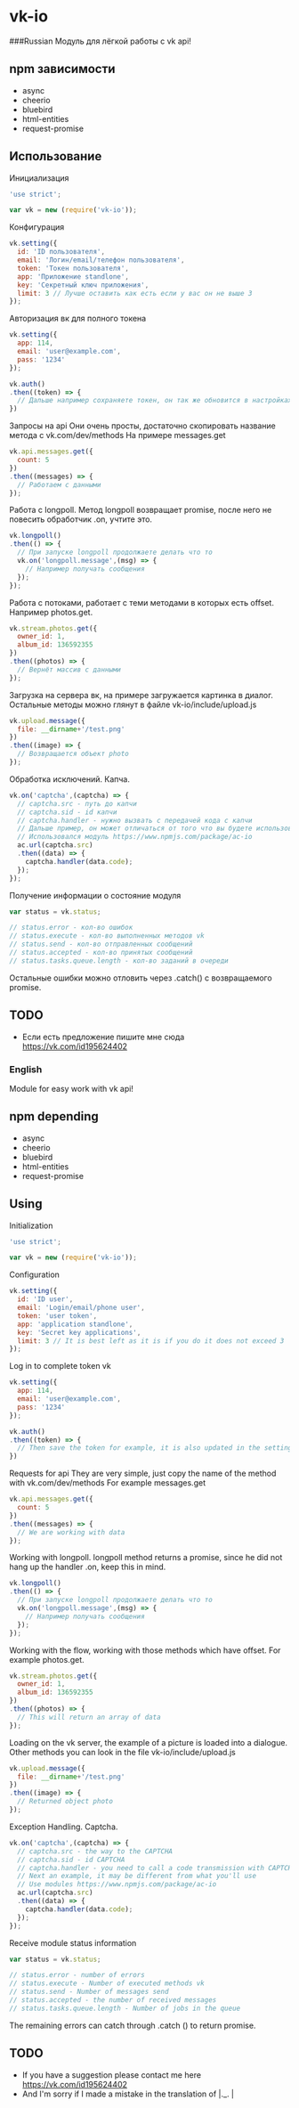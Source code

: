 # vk-io
###Russian
Модуль для лёгкой работы с vk api!

## npm зависимости
* async
* cheerio
* bluebird
* html-entities
* request-promise

## Использование
Инициализация
```javascript
'use strict';

var vk = new (require('vk-io'));
```
Конфигурация
```javascript
vk.setting({
  id: 'ID пользователя',
  email: 'Логин/email/телефон пользователя',
  token: 'Токен пользователя',
  app: 'Приложение standlone',
  key: 'Секретный ключ приложения',
  limit: 3 // Лучше оставить как есть если у вас он не выше 3
});
```
Авторизация вк для полного токена
```javascript
vk.setting({
  app: 114,
  email: 'user@example.com',
  pass: '1234'
});

vk.auth()
.then((token) => {
  // Дальше например сохраняете токен, он так же обновится в настройках
})
```
Запросы на api
Они очень просты, достаточно скопировать название метода с vk.com/dev/methods
На примере messages.get
```javascript
vk.api.messages.get({
  count: 5
})
.then((messages) => {
  // Работаем с данными
});
```
Работа с longpoll.
Метод longpoll возвращает promise, после него не повесить обработчик .on, учтите это.
```javascript
vk.longpoll()
.then(() => {
  // При запуске longpoll продолжаете делать что то
  vk.on('longpoll.message',(msg) => {
    // Например получать сообщения
  });
});
```
Работа с потоками, работает с теми методами в которых есть offset. Например photos.get.
```javascript
vk.stream.photos.get({
  owner_id: 1,
  album_id: 136592355
})
.then((photos) => {
  // Вернёт массив с данными
});
```
Загрузка на сервера вк, на примере загружается картинка в диалог.
Остальные методы можно глянут в файле vk-io/include/upload.js
```javascript
vk.upload.message({
  file: __dirname+'/test.png'
})
.then((image) => {
  // Возвращается объект photo
});
```
Обработка исключений. Капча.
```javascript
vk.on('captcha',(captcha) => {
  // captcha.src - путь до капчи
  // captcha.sid - id капчи
  // captcha.handler - нужно вызвать с передачей кода с капчи
  // Дальше пример, он может отличаться от того что вы будете использовать
  // Использовался модуль https://www.npmjs.com/package/ac-io
  ac.url(captcha.src)
  .then((data) => {
  	captcha.handler(data.code);
  });
});
```
Получение информации о состояние модуля
```javascript
var status = vk.status;

// status.error - кол-во ошибок
// status.execute - кол-во выполненных методов vk
// status.send - кол-во отправленных сообщений
// status.accepted - кол-во принятых сообщений
// status.tasks.queue.length - кол-во заданий в очереди
```
Остальные ошибки можно отловить через .catch() с возвращаемого promise.
## TODO
* Если есть предложение пишите мне сюда https://vk.com/id195624402

### English
Module for easy work with vk api!

## npm depending
* async
* cheerio
* bluebird
* html-entities
* request-promise

## Using
Initialization
```javascript
'use strict';

var vk = new (require('vk-io'));
```
Configuration
```javascript
vk.setting({
  id: 'ID user',
  email: 'Login/email/phone user',
  token: 'user token',
  app: 'application standlone',
  key: 'Secret key applications',
  limit: 3 // It is best left as it is if you do it does not exceed 3
});
```
Log in to complete token vk
```javascript
vk.setting({
  app: 114,
  email: 'user@example.com',
  pass: '1234'
});

vk.auth()
.then((token) => {
  // Then save the token for example, it is also updated in the settings
})
```
Requests for api
They are very simple, just copy the name of the method with vk.com/dev/methods
For example messages.get
```javascript
vk.api.messages.get({
  count: 5
})
.then((messages) => {
  // We are working with data
});
```
Working with longpoll.
longpoll method returns a promise, since he did not hang up the handler .on, keep this in mind.
```javascript
vk.longpoll()
.then(() => {
  // При запуске longpoll продолжаете делать что то
  vk.on('longpoll.message',(msg) => {
    // Например получать сообщения
  });
});
```
Working with the flow, working with those methods which have offset. For example photos.get.
```javascript
vk.stream.photos.get({
  owner_id: 1,
  album_id: 136592355
})
.then((photos) => {
  // This will return an array of data
});
```
Loading on the vk server, the example of a picture is loaded into a dialogue.
Other methods you can look in the file vk-io/include/upload.js
```javascript
vk.upload.message({
  file: __dirname+'/test.png'
})
.then((image) => {
  // Returned object photo
});
```
Exception Handling. Captcha.
```javascript
vk.on('captcha',(captcha) => {
  // captcha.src - the way to the CAPTCHA
  // captcha.sid - id CAPTCHA
  // captcha.handler - you need to call a code transmission with CAPTCHA
  // Next an example, it may be different from what you'll use
  // Use modules https://www.npmjs.com/package/ac-io
  ac.url(captcha.src)
  .then((data) => {
  	captcha.handler(data.code);
  });
});
```
Receive module status information
```javascript
var status = vk.status;

// status.error - number of errors
// status.execute - Number of executed methods vk
// status.send - Number of messages send
// status.accepted - the number of received messages
// status.tasks.queue.length - Number of jobs in the queue
```
The remaining errors can catch through .catch () to return promise.
## TODO
* If you have a suggestion please contact me here https://vk.com/id195624402
* And I'm sorry if I made a mistake in the translation of |._. |